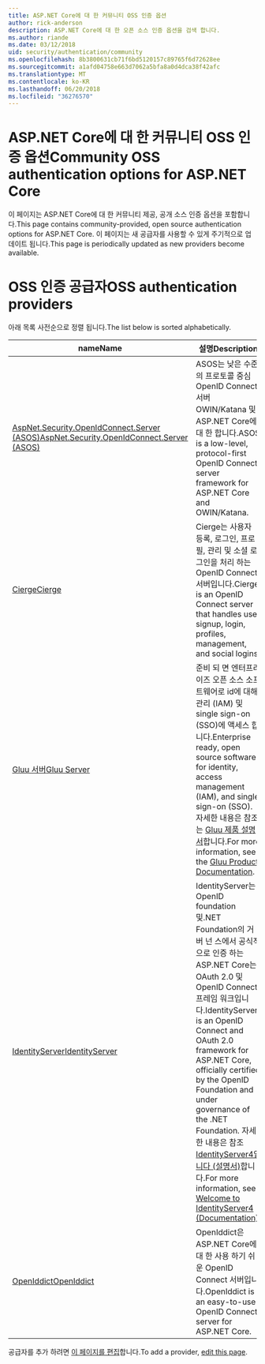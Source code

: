 ```yaml
---
title: ASP.NET Core에 대 한 커뮤니티 OSS 인증 옵션
author: rick-anderson
description: ASP.NET Core에 대 한 오픈 소스 인증 옵션을 검색 합니다.
ms.author: riande
ms.date: 03/12/2018
uid: security/authentication/community
ms.openlocfilehash: 8b3800631cb71f6bd5120157c89765f6d72628ee
ms.sourcegitcommit: a1afd04758e663d7062a5bfa8a0d4dca38f42afc
ms.translationtype: MT
ms.contentlocale: ko-KR
ms.lasthandoff: 06/20/2018
ms.locfileid: "36276570"
---
```

# <a name="community-oss-authentication-options-for-aspnet-core"></a><span data-ttu-id="d03a1-103">ASP.NET Core에 대 한 커뮤니티 OSS 인증 옵션</span><span class="sxs-lookup"><span data-stu-id="d03a1-103">Community OSS authentication options for ASP.NET Core</span></span>

<span data-ttu-id="d03a1-104">이 페이지는 ASP.NET Core에 대 한 커뮤니티 제공, 공개 소스 인증 옵션을 포함합니다.</span><span class="sxs-lookup"><span data-stu-id="d03a1-104">This page contains community-provided, open source authentication options for ASP.NET Core.</span></span> <span data-ttu-id="d03a1-105">이 페이지는 새 공급자를 사용할 수 있게 주기적으로 업데이트 됩니다.</span><span class="sxs-lookup"><span data-stu-id="d03a1-105">This page is periodically updated as new providers become available.</span></span>

# <a name="oss-authentication-providers"></a><span data-ttu-id="d03a1-106">OSS 인증 공급자</span><span class="sxs-lookup"><span data-stu-id="d03a1-106">OSS authentication providers</span></span>

<span data-ttu-id="d03a1-107">아래 목록 사전순으로 정렬 됩니다.</span><span class="sxs-lookup"><span data-stu-id="d03a1-107">The list below is sorted alphabetically.</span></span>

| <span data-ttu-id="d03a1-108">name</span><span class="sxs-lookup"><span data-stu-id="d03a1-108">Name</span></span> | <span data-ttu-id="d03a1-109">설명</span><span class="sxs-lookup"><span data-stu-id="d03a1-109">Description</span></span> |
| ---- | ----------- |
| [<span data-ttu-id="d03a1-110">AspNet.Security.OpenIdConnect.Server (ASOS)</span><span class="sxs-lookup"><span data-stu-id="d03a1-110">AspNet.Security.OpenIdConnect.Server (ASOS)</span></span>](https://github.com/aspnet-contrib/AspNet.Security.OpenIdConnect.Server) | <span data-ttu-id="d03a1-111">ASOS는 낮은 수준의 프로토콜 중심 OpenID Connect 서버 OWIN/Katana 및 ASP.NET Core에 대 한 합니다.</span><span class="sxs-lookup"><span data-stu-id="d03a1-111">ASOS is a low-level, protocol-first OpenID Connect server framework for ASP.NET Core and OWIN/Katana.</span></span> |
| [<span data-ttu-id="d03a1-112">Cierge</span><span class="sxs-lookup"><span data-stu-id="d03a1-112">Cierge</span></span>](https://github.com/pwdless/Cierge) | <span data-ttu-id="d03a1-113">Cierge는 사용자 등록, 로그인, 프로필, 관리 및 소셜 로그인을 처리 하는 OpenID Connect 서버입니다.</span><span class="sxs-lookup"><span data-stu-id="d03a1-113">Cierge is an OpenID Connect server that handles user signup, login, profiles, management, and social logins.</span></span> |
| [<span data-ttu-id="d03a1-114">Gluu 서버</span><span class="sxs-lookup"><span data-stu-id="d03a1-114">Gluu Server</span></span>](https://gluu.org/) | <span data-ttu-id="d03a1-115">준비 되 면 엔터프라이즈 오픈 소스 소프트웨어로 id에 대해 관리 (IAM) 및 single sign-on (SSO)에 액세스 합니다.</span><span class="sxs-lookup"><span data-stu-id="d03a1-115">Enterprise ready, open source software for identity, access management (IAM), and single sign-on (SSO).</span></span> <span data-ttu-id="d03a1-116">자세한 내용은 참조는 [Gluu 제품 설명서](https://gluu.org/docs/)합니다.</span><span class="sxs-lookup"><span data-stu-id="d03a1-116">For more information, see the [Gluu Product Documentation](https://gluu.org/docs/).</span></span> |
| [<span data-ttu-id="d03a1-117">IdentityServer</span><span class="sxs-lookup"><span data-stu-id="d03a1-117">IdentityServer</span></span>](https://identityserver.io/) | <span data-ttu-id="d03a1-118">IdentityServer는 OpenID foundation 및.NET Foundation의 거 버 넌 스에서 공식적으로 인증 하는 ASP.NET Core는 OAuth 2.0 및 OpenID Connect 프레임 워크입니다.</span><span class="sxs-lookup"><span data-stu-id="d03a1-118">IdentityServer is an OpenID Connect and OAuth 2.0 framework for ASP.NET Core, officially certified by the OpenID Foundation and under governance of the .NET Foundation.</span></span> <span data-ttu-id="d03a1-119">자세한 내용은 참조 [IdentityServer4입니다 (설명서)](https://identityserver4.readthedocs.io/en/release/)합니다.</span><span class="sxs-lookup"><span data-stu-id="d03a1-119">For more information, see [Welcome to IdentityServer4 (Documentation)](https://identityserver4.readthedocs.io/en/release/).</span></span> |
| [<span data-ttu-id="d03a1-120">OpenIddict</span><span class="sxs-lookup"><span data-stu-id="d03a1-120">OpenIddict</span></span>](https://github.com/openiddict/openiddict-core) | <span data-ttu-id="d03a1-121">OpenIddict은 ASP.NET Core에 대 한 사용 하기 쉬운 OpenID Connect 서버입니다.</span><span class="sxs-lookup"><span data-stu-id="d03a1-121">OpenIddict is an easy-to-use OpenID Connect server for ASP.NET Core.</span></span> |

<span data-ttu-id="d03a1-122">공급자를 추가 하려면 [이 페이지를 편집](https://github.com/login?return_to=https%3A%2F%2Fgithub.com%2Faspnet%2FDocs%2Fedit%2Fmaster%2Faspnetcore%2Fsecurity%2Fauthentication%2Fcommunity.md)합니다.</span><span class="sxs-lookup"><span data-stu-id="d03a1-122">To add a provider, [edit this page](https://github.com/login?return_to=https%3A%2F%2Fgithub.com%2Faspnet%2FDocs%2Fedit%2Fmaster%2Faspnetcore%2Fsecurity%2Fauthentication%2Fcommunity.md).</span></span>
